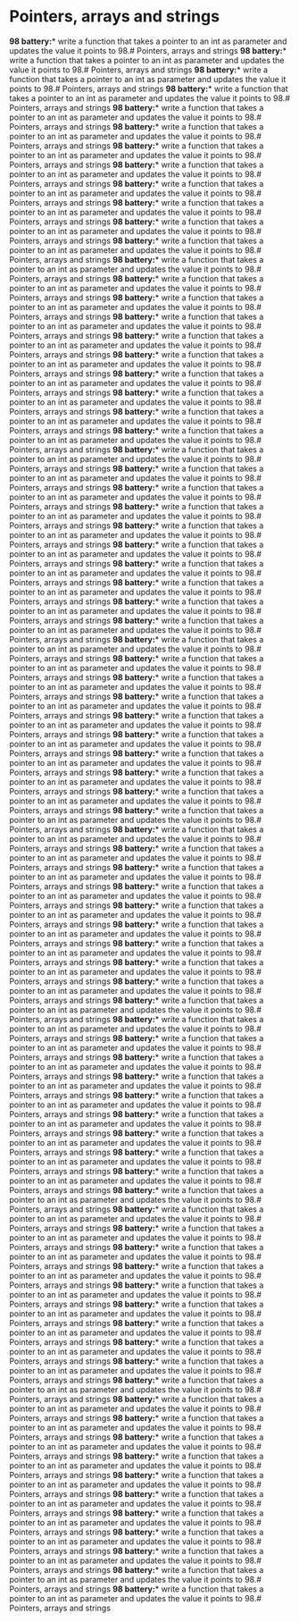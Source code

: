 # Pointers, arrays and strings
**98 battery:*** write a function that takes a pointer to an int as parameter and updates the value it points to 98.# Pointers, arrays and strings
**98 battery:*** write a function that takes a pointer to an int as parameter and updates the value it points to 98.# Pointers, arrays and strings
**98 battery:*** write a function that takes a pointer to an int as parameter and updates the value it points to 98.# Pointers, arrays and strings
**98 battery:*** write a function that takes a pointer to an int as parameter and updates the value it points to 98.# Pointers, arrays and strings
**98 battery:*** write a function that takes a pointer to an int as parameter and updates the value it points to 98.# Pointers, arrays and strings
**98 battery:*** write a function that takes a pointer to an int as parameter and updates the value it points to 98.# Pointers, arrays and strings
**98 battery:*** write a function that takes a pointer to an int as parameter and updates the value it points to 98.# Pointers, arrays and strings
**98 battery:*** write a function that takes a pointer to an int as parameter and updates the value it points to 98.# Pointers, arrays and strings
**98 battery:*** write a function that takes a pointer to an int as parameter and updates the value it points to 98.# Pointers, arrays and strings
**98 battery:*** write a function that takes a pointer to an int as parameter and updates the value it points to 98.# Pointers, arrays and strings
**98 battery:*** write a function that takes a pointer to an int as parameter and updates the value it points to 98.# Pointers, arrays and strings
**98 battery:*** write a function that takes a pointer to an int as parameter and updates the value it points to 98.# Pointers, arrays and strings
**98 battery:*** write a function that takes a pointer to an int as parameter and updates the value it points to 98.# Pointers, arrays and strings
**98 battery:*** write a function that takes a pointer to an int as parameter and updates the value it points to 98.# Pointers, arrays and strings
**98 battery:*** write a function that takes a pointer to an int as parameter and updates the value it points to 98.# Pointers, arrays and strings
**98 battery:*** write a function that takes a pointer to an int as parameter and updates the value it points to 98.# Pointers, arrays and strings
**98 battery:*** write a function that takes a pointer to an int as parameter and updates the value it points to 98.# Pointers, arrays and strings
**98 battery:*** write a function that takes a pointer to an int as parameter and updates the value it points to 98.# Pointers, arrays and strings
**98 battery:*** write a function that takes a pointer to an int as parameter and updates the value it points to 98.# Pointers, arrays and strings
**98 battery:*** write a function that takes a pointer to an int as parameter and updates the value it points to 98.# Pointers, arrays and strings
**98 battery:*** write a function that takes a pointer to an int as parameter and updates the value it points to 98.# Pointers, arrays and strings
**98 battery:*** write a function that takes a pointer to an int as parameter and updates the value it points to 98.# Pointers, arrays and strings
**98 battery:*** write a function that takes a pointer to an int as parameter and updates the value it points to 98.# Pointers, arrays and strings
**98 battery:*** write a function that takes a pointer to an int as parameter and updates the value it points to 98.# Pointers, arrays and strings
**98 battery:*** write a function that takes a pointer to an int as parameter and updates the value it points to 98.# Pointers, arrays and strings
**98 battery:*** write a function that takes a pointer to an int as parameter and updates the value it points to 98.# Pointers, arrays and strings
**98 battery:*** write a function that takes a pointer to an int as parameter and updates the value it points to 98.# Pointers, arrays and strings
**98 battery:*** write a function that takes a pointer to an int as parameter and updates the value it points to 98.# Pointers, arrays and strings
**98 battery:*** write a function that takes a pointer to an int as parameter and updates the value it points to 98.# Pointers, arrays and strings
**98 battery:*** write a function that takes a pointer to an int as parameter and updates the value it points to 98.# Pointers, arrays and strings
**98 battery:*** write a function that takes a pointer to an int as parameter and updates the value it points to 98.# Pointers, arrays and strings
**98 battery:*** write a function that takes a pointer to an int as parameter and updates the value it points to 98.# Pointers, arrays and strings
**98 battery:*** write a function that takes a pointer to an int as parameter and updates the value it points to 98.# Pointers, arrays and strings
**98 battery:*** write a function that takes a pointer to an int as parameter and updates the value it points to 98.# Pointers, arrays and strings
**98 battery:*** write a function that takes a pointer to an int as parameter and updates the value it points to 98.# Pointers, arrays and strings
**98 battery:*** write a function that takes a pointer to an int as parameter and updates the value it points to 98.# Pointers, arrays and strings
**98 battery:*** write a function that takes a pointer to an int as parameter and updates the value it points to 98.# Pointers, arrays and strings
**98 battery:*** write a function that takes a pointer to an int as parameter and updates the value it points to 98.# Pointers, arrays and strings
**98 battery:*** write a function that takes a pointer to an int as parameter and updates the value it points to 98.# Pointers, arrays and strings
**98 battery:*** write a function that takes a pointer to an int as parameter and updates the value it points to 98.# Pointers, arrays and strings
**98 battery:*** write a function that takes a pointer to an int as parameter and updates the value it points to 98.# Pointers, arrays and strings
**98 battery:*** write a function that takes a pointer to an int as parameter and updates the value it points to 98.# Pointers, arrays and strings
**98 battery:*** write a function that takes a pointer to an int as parameter and updates the value it points to 98.# Pointers, arrays and strings
**98 battery:*** write a function that takes a pointer to an int as parameter and updates the value it points to 98.# Pointers, arrays and strings
**98 battery:*** write a function that takes a pointer to an int as parameter and updates the value it points to 98.# Pointers, arrays and strings
**98 battery:*** write a function that takes a pointer to an int as parameter and updates the value it points to 98.# Pointers, arrays and strings
**98 battery:*** write a function that takes a pointer to an int as parameter and updates the value it points to 98.# Pointers, arrays and strings
**98 battery:*** write a function that takes a pointer to an int as parameter and updates the value it points to 98.# Pointers, arrays and strings
**98 battery:*** write a function that takes a pointer to an int as parameter and updates the value it points to 98.# Pointers, arrays and strings
**98 battery:*** write a function that takes a pointer to an int as parameter and updates the value it points to 98.# Pointers, arrays and strings
**98 battery:*** write a function that takes a pointer to an int as parameter and updates the value it points to 98.# Pointers, arrays and strings
**98 battery:*** write a function that takes a pointer to an int as parameter and updates the value it points to 98.# Pointers, arrays and strings
**98 battery:*** write a function that takes a pointer to an int as parameter and updates the value it points to 98.# Pointers, arrays and strings
**98 battery:*** write a function that takes a pointer to an int as parameter and updates the value it points to 98.# Pointers, arrays and strings
**98 battery:*** write a function that takes a pointer to an int as parameter and updates the value it points to 98.# Pointers, arrays and strings
**98 battery:*** write a function that takes a pointer to an int as parameter and updates the value it points to 98.# Pointers, arrays and strings
**98 battery:*** write a function that takes a pointer to an int as parameter and updates the value it points to 98.# Pointers, arrays and strings
**98 battery:*** write a function that takes a pointer to an int as parameter and updates the value it points to 98.# Pointers, arrays and strings
**98 battery:*** write a function that takes a pointer to an int as parameter and updates the value it points to 98.# Pointers, arrays and strings
**98 battery:*** write a function that takes a pointer to an int as parameter and updates the value it points to 98.# Pointers, arrays and strings
**98 battery:*** write a function that takes a pointer to an int as parameter and updates the value it points to 98.# Pointers, arrays and strings
**98 battery:*** write a function that takes a pointer to an int as parameter and updates the value it points to 98.# Pointers, arrays and strings
**98 battery:*** write a function that takes a pointer to an int as parameter and updates the value it points to 98.# Pointers, arrays and strings
**98 battery:*** write a function that takes a pointer to an int as parameter and updates the value it points to 98.# Pointers, arrays and strings
**98 battery:*** write a function that takes a pointer to an int as parameter and updates the value it points to 98.# Pointers, arrays and strings
**98 battery:*** write a function that takes a pointer to an int as parameter and updates the value it points to 98.# Pointers, arrays and strings
**98 battery:*** write a function that takes a pointer to an int as parameter and updates the value it points to 98.# Pointers, arrays and strings
**98 battery:*** write a function that takes a pointer to an int as parameter and updates the value it points to 98.# Pointers, arrays and strings
**98 battery:*** write a function that takes a pointer to an int as parameter and updates the value it points to 98.# Pointers, arrays and strings
**98 battery:*** write a function that takes a pointer to an int as parameter and updates the value it points to 98.# Pointers, arrays and strings
**98 battery:*** write a function that takes a pointer to an int as parameter and updates the value it points to 98.# Pointers, arrays and strings
**98 battery:*** write a function that takes a pointer to an int as parameter and updates the value it points to 98.# Pointers, arrays and strings
**98 battery:*** write a function that takes a pointer to an int as parameter and updates the value it points to 98.# Pointers, arrays and strings
**98 battery:*** write a function that takes a pointer to an int as parameter and updates the value it points to 98.# Pointers, arrays and strings
**98 battery:*** write a function that takes a pointer to an int as parameter and updates the value it points to 98.# Pointers, arrays and strings
**98 battery:*** write a function that takes a pointer to an int as parameter and updates the value it points to 98.# Pointers, arrays and strings
**98 battery:*** write a function that takes a pointer to an int as parameter and updates the value it points to 98.# Pointers, arrays and strings
**98 battery:*** write a function that takes a pointer to an int as parameter and updates the value it points to 98.# Pointers, arrays and strings
**98 battery:*** write a function that takes a pointer to an int as parameter and updates the value it points to 98.# Pointers, arrays and strings
**98 battery:*** write a function that takes a pointer to an int as parameter and updates the value it points to 98.# Pointers, arrays and strings
**98 battery:*** write a function that takes a pointer to an int as parameter and updates the value it points to 98.# Pointers, arrays and strings
**98 battery:*** write a function that takes a pointer to an int as parameter and updates the value it points to 98.# Pointers, arrays and strings
**98 battery:*** write a function that takes a pointer to an int as parameter and updates the value it points to 98.# Pointers, arrays and strings
